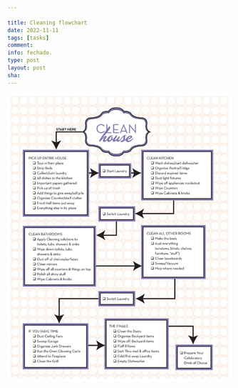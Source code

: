 ```yaml
---

title: Cleaning flowchart
date: 2022-11-11
tags: [tasks]
comment: 
info: fechado.
type: post
layout: post
sha: 
---
```


[![Clean House](https://raw.githubusercontent.com/marioseixas/marioseixas.github.io/main/assets/clean-house.jpg "Clean House")](https://raw.githubusercontent.com/marioseixas/marioseixas.github.io/main/assets/clean-house.jpg "Clean House")
